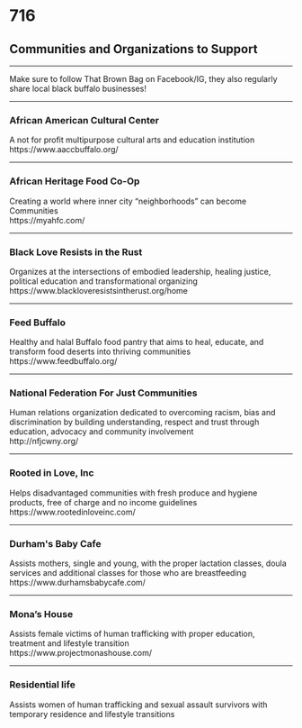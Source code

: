 <h1>716</h1>

<h2>Communities and Organizations to Support</h2>

<hr/>
Make sure to follow That Brown Bag on Facebook/IG, they also regularly share local black buffalo businesses!				

<hr/>		
<h3>African American Cultural Center</h3>
A not for profit multipurpose cultural arts and education institution
<br />				
https://www.aaccbuffalo.org/				
				
<hr/>
<h3>African Heritage Food Co-Op</h3>
Creating a world where inner city “neighborhoods” can become Communities
<br />
https://myahfc.com/				
				
<hr/>
<h3>Black Love Resists in the Rust</h3>	
Organizes at the intersections of embodied leadership, healing justice, political education and transformational organizing	
<br />			
https://www.blackloveresistsintherust.org/home				
				
<hr/>			
<h3>Feed Buffalo</h3>			
Healthy and halal Buffalo food pantry that aims to heal, educate, and transform food deserts into thriving communities	
<br />			
https://www.feedbuffalo.org/				
				
<hr/>
<h3>National Federation For Just Communities</h3>			
Human relations organization dedicated to overcoming racism, bias and discrimination by building understanding, respect and trust through education, advocacy and community involvement	
<br />			
http://nfjcwny.org/				
				
<hr/>
<h3>Rooted in Love, Inc</h3>	
Helps disadvantaged communities with fresh produce and hygiene products, free of charge and no income guidelines				
https://www.rootedinloveinc.com/				
				
<hr/>
<h3>Durham's Baby Cafe</h3>			
Assists mothers, single and young, with the proper lactation classes, doula services and additional classes for those who are breastfeeding		
<br />		
https://www.durhamsbabycafe.com/				
				
<hr/>
<h3>Mona’s House</h3>			
Assists female victims of human trafficking with proper education, treatment and lifestyle transition
<br />				
https://www.projectmonashouse.com/				
				
<hr/>
<h3>Residential life</h3>			
Assists women of human trafficking and sexual assault survivors with temporary residence and lifestyle transitions
<br />				
